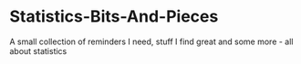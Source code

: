 # Statistics-Bits-And-Pieces
A small collection of reminders I need, stuff I find great and some more - all about statistics
